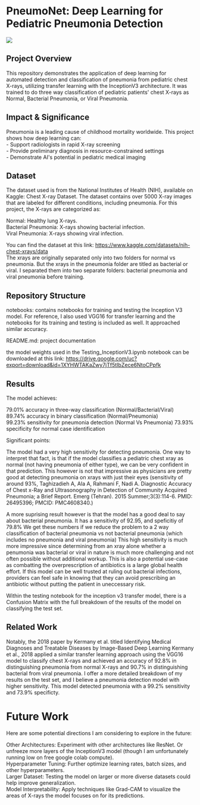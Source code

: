 # PneumoNet: Deep Learning for Pediatric Pneumonia Detection  

<img src="https://raw.githubusercontent.com/huggingface/setfit/main/assets/setfit.png">

## Project Overview  
This repository demonstrates the application of deep learning for automated detection and classification of pneumonia from pediatric chest X-rays, utilizing transfer learning with the InceptionV3 architecture. It was trained to do three way classification of pediatric patients' chest X-rays as Normal, Bacterial Pneumonia, or Viral Pneumonia. 

## Impact & Significance  
Pneumonia is a leading cause of childhood mortality worldwide. This project shows how deep learning can:  
    - Support radiologists in rapid X-ray screening  
    - Provide preliminary diagnosis in resource-constrained settings  
    - Demonstrate AI's potential in pediatric medical imaging  

## Dataset
The dataset used is from the National Institutes of Health (NIH), available on Kaggle: Chest X-ray Dataset. The dataset contains over 5000 X-ray images that are labeled for different conditions, including pneumonia. For this project, the X-rays are categorized as:

Normal: Healthy lung X-rays.  
Bacterial Pneumonia: X-rays showing bacterial infection.  
Viral Pneumonia: X-rays showing viral infection.  

You can find the dataset at this link: https://www.kaggle.com/datasets/nih-chest-xrays/data  
The xrays are originally separated only into two folders for normal vs pneumonia. But the xrays in the pneumonia folder are titled as bacterial or viral. I separated them into two separate folders: bacterial pneumonia and viral pneumonia before training.  

## Repository Structure  

notebooks: contains notebooks for training and testing the Inception V3 model. For reference, I also used VGG16 for transfer learning and the notebooks for its training and testing is included as well. It approached similar accuracy.  

README.md: project documentation

the model weights used in the Testing_InceptionV3.ipynb notebook can be downloaded at this link: https://drive.google.com/uc?export=download&id=1XYHWTAKaZwy7jTf5tIbZece6NtoCPpfk  

## Results  

The model achieves:  

79.01% accuracy in three-way classification (Normal/Bacterial/Viral)  
89.74% accuracy in binary classification (Normal/Pneumonia)  
99.23% sensitivity for pneumonia detection (Normal Vs Pneumonia) 
73.93% specificity for normal case identification  

Significant points: 

The model had a very high sensitivity for detecting pneumonia. One way to interpret that fact, is that if the model classifies a pediatric chest xray as normal (not having pneumonia of either type), we can be very confident in that prediction. This however is not that impressive as physicians are pretty good at detecting pneumonia on xrays with just their eyes (sensitivity of around 93%, Taghizadieh A, Ala A, Rahmani F, Nadi A. Diagnostic Accuracy of Chest x-Ray and Ultrasonography in Detection of Community Acquired Pneumonia; a Brief Report. Emerg (Tehran). 2015 Summer;3(3):114-6. PMID: 26495396; PMCID: PMC4608340.)  

A more suprising result however is that the model has a good deal to say about bacterial pneumonia. It has a sensitivity of 92.95, and speficitiy of 79.8% We get these numbers if we reduce the problem to a 2 way classification of bacterial pneumonia vs not bacterial pneumonia (which includes no pneumonia and viral pneumonia)  This high sensitivity is much more impressive since determining from an xray alone whether a penumonia was bacterial or viral in nature is much more challenging and not often possible without additional workup. This is also a potential use-case as combatting the overprescription of antibiotics is a large global health effort. If this model can be well trusted at ruling out bacterial infections, providers can feel safe in knowing that they can avoid prescribing an antibiotic without putting the patient in uneccessary risk.  

Within the testing notebook for the inception v3 transfer model, there is a Confusion Matrix with the full breakdown of the results of the model on classifying the test set.  


## Related Work
Notably, the 2018 paper by Kermany et al. titled Identifying Medical Diagnoses and Treatable Diseases by Image-Based Deep Learning Kermany et al., 2018 applied a similar transfer learning approach using the VGG16 model to classify chest X-rays and achieved an accuracy of 92.8% in distinguishing pneumonia from normal X-rays and 90.7% in distinguishing bacterial from viral pneumonia. I offer a more detailed breakdown of my results on the test set, and I believe a pneumonia detection model with higher sensitivity. This model detected pneumonia with a 99.2% sensitivity and 73.9% specificty.  

# Future Work
Here are some potential directions I am considering to explore in the future:

Other Architectures: Experiment with other architectures like ResNet. Or unfreeze more layers of the InceptionV3 model (though I am unfortunately running low on free google colab compute).  
Hyperparameter Tuning: Further optimize learning rates, batch sizes, and other hyperparameters.  
Larger Dataset: Testing the model on larger or more diverse datasets could help improve generalization.  
Model Interpretability: Apply techniques like Grad-CAM to visualize the areas of X-rays the model focuses on for its predictions.
